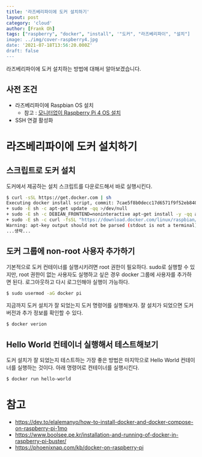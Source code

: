```yaml
---
title: '라즈베리파이에 도커 설치하기'
layout: post
category: 'cloud'
author: [Frank Oh]
tags: ["raspberry", "docker", "install", '"도커", "라즈베리파이", "설치"]
image: ../img/cover-raspberry4.jpg
date: '2021-07-18T13:56:20.000Z'
draft: false
---
```


라즈베리파이에 도커 설치하는 방법에 대해서 알아보겠습니다. 

## 사전 조건

- 라즈베리파이에 Raspbian OS 설치
  - 참고 : [모니터없이 Raspberry Pi 4 OS 설치](https://blog.advenoh.pe.kr/linux/Raspberry-Pi4-OS-%EC%84%A4%EC%B9%98/)
- SSH 연결 활성화

# 라즈베리파이에 도커 설치하기

## 스크립트로 도커 설치

도커에서 제공하는 설치 스크립트를 다운로드해서 바로 실행시킨다. 

```bash
$ curl -sSL https://get.docker.com | sh
Executing docker install script, commit: 7cae5f8b0decc17d6571f9f52eb840fbc13b2737
+ sudo -E sh -c apt-get update -qq >/dev/null
+ sudo -E sh -c DEBIAN_FRONTEND=noninteractive apt-get install -y -qq apt-transport-https ca-certificates curl >/dev/null
+ sudo -E sh -c curl -fsSL "https://download.docker.com/linux/raspbian/gpg" | apt-key add -qq - >/dev/null
Warning: apt-key output should not be parsed (stdout is not a terminal)
...생략...
```



## 도커 그룹에 non-root 사용자 추가하기

기본적으로 도커 컨테이너를 실행시키려면 root 권한이 필요하다. sudo로 실행할 수 있지만, root 권한이 없는 사용자도 실행하고 싶은 경우 docker 그룹에 사용자를 추가하면 된다. 로그아웃하고 다시 로그인해야 실행이 가능하다.

```bash
$ sudo usermod -aG docker pi
```

지금까지 도커 설치가 잘 되었는지 도커 명령어를 실행해보자. 잘 설치가 되었으면 도커 버전과 추가 정보를 확인할 수 있다. 

```bash
$ docker verion
```



## Hello World 컨테이너 실행해서 테스트해보기

도커 설치가 잘 되었는지 테스트하는 가장 좋은 방법은 마지막으로 Hello World 컨테이너를 실행하는 것이다. 아래 명령어로 컨테이너를 실행시킨다. 

```bash
$ docker run hello-world
```

# 참고

- https://dev.to/elalemanyo/how-to-install-docker-and-docker-compose-on-raspberry-pi-1mo
- https://www.boolsee.pe.kr/installation-and-running-of-docker-in-raspberry-pi-buster/
- https://phoenixnap.com/kb/docker-on-raspberry-pi

